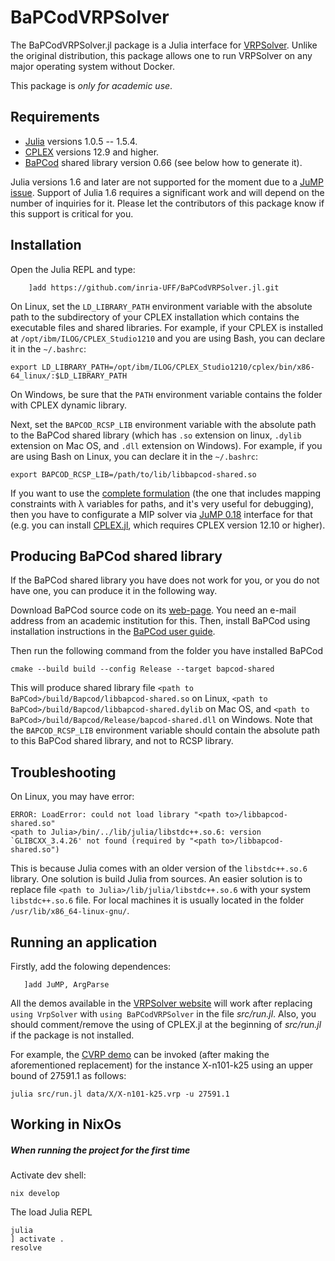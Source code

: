 # BaPCodVRPSolver

The BaPCodVRPSolver.jl package is a Julia interface for [VRPSolver](https://vrpsolver.math.u-bordeaux.fr/). Unlike the
original distribution, this package allows one to run VRPSolver on any major operating system without Docker.

This package is *only for academic use*.

## Requirements

- [Julia](https://julialang.org/downloads/oldreleases/) versions 1.0.5 -- 1.5.4.
- [CPLEX](https://www.ibm.com/products/ilog-cplex-optimization-studio) versions 12.9 and higher.
- [BaPCod](https://bapcod.math.u-bordeaux.fr/) shared library version 0.66 (see below how to generate it).

Julia versions 1.6 and later are not supported for the moment due to a
[JuMP issue](https://github.com/jump-dev/JuMP.jl/issues/2438). Support of Julia 1.6 requires a significant work and will
depend on the number of inquiries for it. Please let the contributors of this package know if this support is critical
for you.

## Installation

Open the Julia REPL and type:
```
    ]add https://github.com/inria-UFF/BaPCodVRPSolver.jl.git
```

On Linux, set the `LD_LIBRARY_PATH` environment variable with the absolute path to the subdirectory of your CPLEX
installation which contains the executable files and shared libraries.  For example, if your CPLEX is installed at
`/opt/ibm/ILOG/CPLEX_Studio1210` and you are using Bash, you can declare it in the `~/.bashrc`:

```
export LD_LIBRARY_PATH=/opt/ibm/ILOG/CPLEX_Studio1210/cplex/bin/x86-64_linux/:$LD_LIBRARY_PATH
```

On Windows, be sure that the `PATH` environment variable contains the folder with CPLEX dynamic library.

Next, set the `BAPCOD_RCSP_LIB` environment variable with the absolute path to the BaPCod shared library (which has
`.so` extension on linux, `.dylib` extension on Mac OS, and `.dll` extension on Windows).
For example, if you are using Bash on Linux, you can declare it in the `~/.bashrc`:

```
export BAPCOD_RCSP_LIB=/path/to/lib/libbapcod-shared.so
```

If you want to use the [complete formulation](https://vrpsolver.math.u-bordeaux.fr/doc/methods.html#VrpSolver.get_complete_formulation) (the one that includes mapping constraints with λ variables for paths, and it's very useful for debugging), then you have to configurate a MIP solver via [JuMP 0.18](https://jump.dev/JuMP.jl/0.18/) interface for that (e.g. you can install [CPLEX.jl](https://github.com/jump-dev/CPLEX.jl), which requires CPLEX version 12.10 or higher).  

## Producing BaPCod shared library

If the BaPCod shared library you have does not work for you, or you do not have one, you can produce it in the following
way.

Download BaPCod source code on its [web-page](https://bapcod.math.u-bordeaux.fr/). You need an e-mail address from an academic institution for this. Then, install BaPCod using installation instructions in the [BaPCod user guide](https://bapcod.math.u-bordeaux.fr/#userguide).

Then run the following command from the folder you have installed BaPCod

```
cmake --build build --config Release --target bapcod-shared
```

This will produce shared library file `<path to BaPCod>/build/Bapcod/libbapcod-shared.so` on Linux, `<path to BaPCod>/build/Bapcod/libbapcod-shared.dylib` on Mac OS, and `<path to BaPCod>/build/Bapcod/Release/bapcod-shared.dll` on Windows. Note that the `BAPCOD_RCSP_LIB` environment variable should contain the absolute path to this BaPCod shared library, and not to RCSP library. 

## Troubleshooting

On Linux, you may have error:

```
ERROR: LoadError: could not load library "<path to>/libbapcod-shared.so"
<path to Julia>/bin/../lib/julia/libstdc++.so.6: version `GLIBCXX_3.4.26' not found (required by "<path to>/libbapcod-shared.so")
```

This is because Julia comes with an older version of the `libstdc++.so.6` library. One solution is build Julia from sources. 
An easier solution is to replace file `<path to Julia>/lib/julia/libstdc++.so.6` with your system `libstdc++.so.6` file. For local machines it is usually located in the folder `/usr/lib/x86_64-linux-gnu/`.

## Running an application

Firstly, add the folowing dependences:

```
   ]add JuMP, ArgParse
```

All the demos available in the [VRPSolver website](https://vrpsolver.math.u-bordeaux.fr/) will work after replacing `using VrpSolver` with `using BaPCodVRPSolver` in the file *src/run.jl*. Also, you should comment/remove the using of CPLEX.jl at the beginning of *src/run.jl* if the package is not installed. 

For example, the [CVRP demo](https://vrpsolver.math.u-bordeaux.fr/cvrpdemo.zip) can be invoked (after making the aforementioned replacement) for the instance X-n101-k25 using an upper bound of 27591.1 as follows:

```
julia src/run.jl data/X/X-n101-k25.vrp -u 27591.1
```

## Working in NixOs

##### When running the project for the first time
Activate dev shell:
```
nix develop
```

The load Julia REPL
```
julia
] activate .
resolve
```
